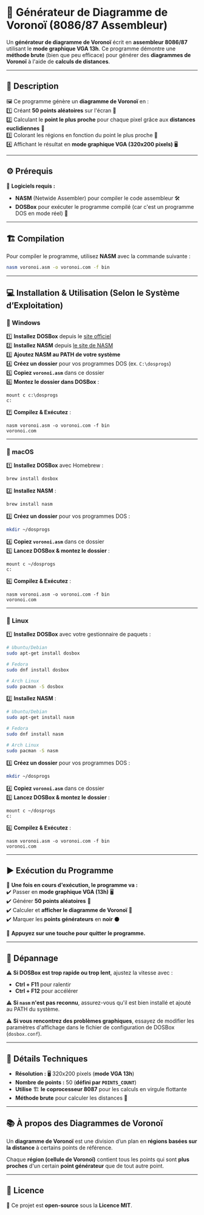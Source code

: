 # 🎨 Générateur de Diagramme de Voronoï (8086/87 Assembleur)  

Un **générateur de diagramme de Voronoï** écrit en **assembleur 8086/87** utilisant le **mode graphique VGA 13h**. Ce programme démontre une **méthode brute** (bien que peu efficace) pour générer des **diagrammes de Voronoï** à l'aide de **calculs de distances**.  

---

## 📜 Description  

🖼️ Ce programme génère un **diagramme de Voronoï** en :  
1️⃣ Créant **50 points aléatoires** sur l'écran 🎯  
2️⃣ Calculant le **point le plus proche** pour chaque pixel grâce aux **distances euclidiennes** 📏  
3️⃣ Colorant les régions en fonction du point le plus proche 🎨  
4️⃣ Affichant le résultat en **mode graphique VGA (320x200 pixels)** 🖥️  

---

## ⚙️ Prérequis  

🔧 **Logiciels requis :**  
- **NASM** (Netwide Assembler) pour compiler le code assembleur 🛠️  
- **DOSBox** pour exécuter le programme compilé (car c'est un programme DOS en mode réel) 💾  

---

## 🏗️ Compilation  

Pour compiler le programme, utilisez **NASM** avec la commande suivante :  

```bash
nasm voronoi.asm -o voronoi.com -f bin
```

---

## 💻 Installation & Utilisation (Selon le Système d’Exploitation)  

### 🏁 Windows  

1️⃣ **Installez DOSBox** depuis le [site officiel](https://www.dosbox.com/download.php?main=1)  
2️⃣ **Installez NASM** depuis [le site de NASM](https://www.nasm.us/)  
3️⃣ **Ajoutez NASM au PATH de votre système**  
4️⃣ **Créez un dossier** pour vos programmes DOS (ex. `C:\dosprogs`)  
5️⃣ **Copiez `voronoi.asm`** dans ce dossier  
6️⃣ **Montez le dossier dans DOSBox** :  
   ```dos
   mount c c:\dosprogs
   c:
   ```
7️⃣ **Compilez & Exécutez** :  
   ```dos
   nasm voronoi.asm -o voronoi.com -f bin
   voronoi.com
   ```

---

### 🍏 macOS  

1️⃣ **Installez DOSBox** avec Homebrew :  
   ```bash
   brew install dosbox
   ```  
2️⃣ **Installez NASM** :  
   ```bash
   brew install nasm
   ```  
3️⃣ **Créez un dossier** pour vos programmes DOS :  
   ```bash
   mkdir ~/dosprogs
   ```  
4️⃣ **Copiez `voronoi.asm`** dans ce dossier  
5️⃣ **Lancez DOSBox & montez le dossier** :  
   ```dos
   mount c ~/dosprogs
   c:
   ```
6️⃣ **Compilez & Exécutez** :  
   ```dos
   nasm voronoi.asm -o voronoi.com -f bin
   voronoi.com
   ```

---

### 🐧 Linux  

1️⃣ **Installez DOSBox** avec votre gestionnaire de paquets :  
   ```bash
   # Ubuntu/Debian
   sudo apt-get install dosbox

   # Fedora
   sudo dnf install dosbox

   # Arch Linux
   sudo pacman -S dosbox
   ```  
2️⃣ **Installez NASM** :  
   ```bash
   # Ubuntu/Debian
   sudo apt-get install nasm

   # Fedora
   sudo dnf install nasm

   # Arch Linux
   sudo pacman -S nasm
   ```  
3️⃣ **Créez un dossier** pour vos programmes DOS :  
   ```bash
   mkdir ~/dosprogs
   ```  
4️⃣ **Copiez `voronoi.asm`** dans ce dossier  
5️⃣ **Lancez DOSBox & montez le dossier** :  
   ```dos
   mount c ~/dosprogs
   c:
   ```
6️⃣ **Compilez & Exécutez** :  
   ```dos
   nasm voronoi.asm -o voronoi.com -f bin
   voronoi.com
   ```

---

## ▶️ Exécution du Programme  

📌 **Une fois en cours d'exécution, le programme va :**  
✔️ Passer en **mode graphique VGA (13h)** 🖥️  
✔️ Générer **50 points aléatoires** 🎯  
✔️ Calculer et **afficher le diagramme de Voronoï** 🎨  
✔️ Marquer les **points générateurs** en **noir** ⚫  

🛑 **Appuyez sur une touche pour quitter le programme.**  

---

## 🔧 Dépannage  

⚠️ **Si DOSBox est trop rapide ou trop lent**, ajustez la vitesse avec :  
   - **Ctrl + F11** pour ralentir  
   - **Ctrl + F12** pour accélérer  

⚠️ **Si `nasm` n'est pas reconnu**, assurez-vous qu'il est bien installé et ajouté au PATH du système.  

⚠️ **Si vous rencontrez des problèmes graphiques**, essayez de modifier les paramètres d'affichage dans le fichier de configuration de DOSBox (`dosbox.conf`).  

---

## 🔬 Détails Techniques  

- **Résolution :** 🖥️ 320x200 pixels (**mode VGA 13h**)  
- **Nombre de points :** 50 (**défini par `POINTS_COUNT`**)  
- **Utilise** 🏗️ **le coprocesseur 8087** pour les calculs en virgule flottante  
- **Méthode brute** pour calculer les distances 📏  

---

## 📚 À propos des Diagrammes de Voronoï  

Un **diagramme de Voronoï** est une division d’un plan en **régions basées sur la distance** à certains points de référence.  

Chaque **région (cellule de Voronoï)** contient tous les points qui sont **plus proches** d'un certain **point générateur** que de tout autre point.  

---

## 📝 Licence  

📜 Ce projet est **open-source** sous la **Licence MIT**.
